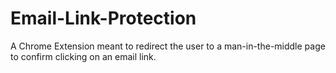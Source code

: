 # Email-Link-Protection
A Chrome Extension meant to redirect the user to a man-in-the-middle page to confirm clicking on an email link.
